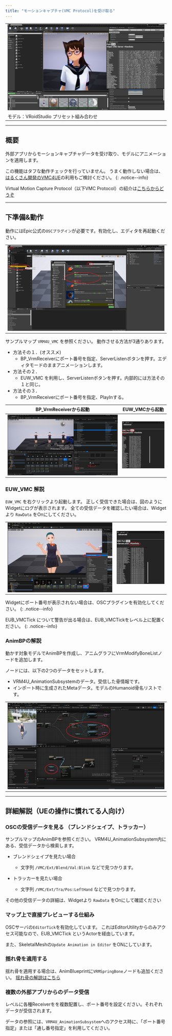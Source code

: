 ```yaml
---
title: "モーションキャプチャ(VMC Protocol)を受け取る"
---
```


||
|-|
|[![](./assets/images/small/08a_top.png)](../assets/images/08a_top.png)|
|モデル：VRoidStudio プリセット組み合わせ|

----

## 概要

外部アプリからモーションキャプチャデータを受け取り、モデルにアニメーションを適用します。

この機能はタフな動作チェックを行っていません。
うまく動作しない場合は、[はるくさん開発のVMC4UE](https://github.com/HAL9HARUKU/VMC4UE)の利用もご検討ください。
{: .notice--info}

Virtual Motion Capture Protocol（以下VMC Protocol）の紹介は[こちらからどうぞ](https://protocol.vmc.info/)

----

## 下準備&動作

動作にはEpic公式の`OSCプラグイン`が必要です。有効化し、エディタを再起動ください。

||
|-|
|[![](./assets/images/small/08a_plugin.png)](../assets/images/small/08a_plugin.png)|

サンプルマップ `VRM4U_VMC` を参照ください。
動作させる方法が3通りあります。

 - 方法その１．(オススメ)
   - BP_VrmReceiverにポート番号を指定、ServerListenボタンを押す。エディタモードのままアニメーションします。
 - 方法その２．
   - EUW_VMC を利用し、ServerListenボタンを押す。内部的には方法その１と同じ。
 - 方法その３．
   - BP_VrmReceiverにポート番号を指定、PlayInする。
 
|BP_VrmReceiverから起動|EUW_VMCから起動|
|-|-|
|[![](./assets/images/small/08a_server.png)](../assets/images/small/08a_server.png)|[![](./assets/images/small/08a_wbp.png)](../assets/images/small/08a_wbp.png)|


### EUW_VMC 解説

`EUW_VMC` を右クリックより起動します。
正しく受信できた場合は、図のようにWidgetにログが表示されます。
全ての受信データを確認したい場合は、Widgetより `RawData` をOnにしてください。

|||
|-|-|
|[![](./assets/images/small/08a_wbp3.png)](../assets/images/small/08a_wbp3.png)|[![](./assets/images/small/08a_wbp2.png)](../assets/images/small/08a_wbp2.png)|

Widgetにポート番号が表示されない場合は、OSCプラグインを有効化してください。
{: .notice--info}

EUB_VMCTick について警告が出る場合は、EUB_VMCTickをレベル上に配置ください。
{: .notice--info}

### AnimBPの解説

動かす対象モデルでAnimBPを作成し、アニムグラフにVrmModifyBoneListノードを追加します。

ノードには、以下の2つのデータをセットします。
 - VRM4U_AnimationSubsystemのデータ。受信した骨情報です。
 - インポート時に生成されたMetaデータ。モデルのHumanoid骨名リストです。

||
|-|
|[![](./assets/images/small/08a_node.png)](../assets/images/small/08a_node.png)|

----

## 詳細解説（UEの操作に慣れてる人向け）

### OSCの受信データを見る （ブレンドシェイプ、トラッカー）

サンプルマップのAnimBPを参照ください。
VRM4U_AnimationSubsystem内にある、受信データから検索します。

- ブレンドシェイプを見たい場合
  - 文字列 `/VMC/Ext/Blend/Val:Blink` などで見つかります。

- トラッカーを見たい場合
  - 文字列 `/VMC/Ext/Tra/Pos:LeftHand` などで見つかります。

その他の受信データの詳細は、Widgetより `RawData` をOnにして確認ください

### マップ上で直接プレビューする仕組み

OSCサーバの`EditorTick`を有効化しています。
これはEditorUtilityからのみアクセス可能なので、EUB_VMCTick というActorを経由しています。

また、SkeletalMeshの`Update Animation in Editor` をONにしています。

### 揺れ骨を適用する

揺れ骨を適用する場合は、AnimBlueprintに`VRMSpringBone`ノードも追加ください。
[揺れ骨の解説はこちら](../01_animation/)

### 複数の外部アプリからのデータ受信

レベルに各種Receiverをを複数配置し、ポート番号を設定ください。それぞれデータが受信されます。

データの参照には、`VRM4U_AnimationSubsystem`へのアクセス時に、「ポート番号指定」または「通し番号指定」を利用してください。
